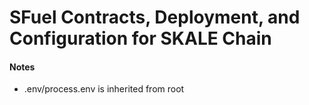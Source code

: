# SFuel Contracts, Deployment, and Configuration for SKALE Chain

#### Notes

   - .env/process.env is inherited from root